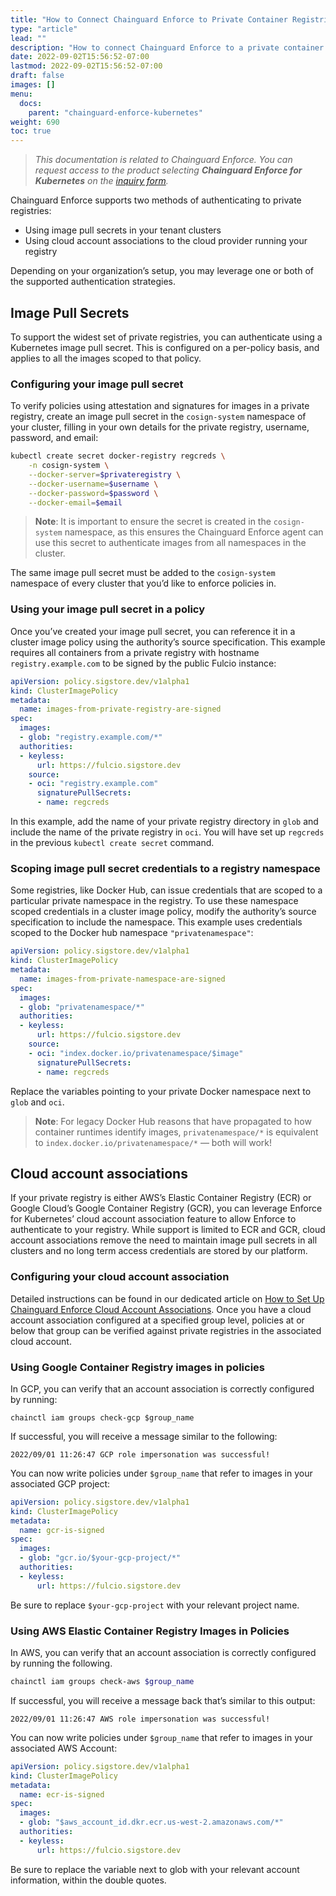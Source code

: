 ```yaml
---
title: "How to Connect Chainguard Enforce to Private Container Registries"
type: "article"
lead: ""
description: "How to connect Chainguard Enforce to a private container registry"
date: 2022-09-02T15:56:52-07:00
lastmod: 2022-09-02T15:56:52-07:00
draft: false
images: []
menu:
  docs:
    parent: "chainguard-enforce-kubernetes"
weight: 690
toc: true
---
```


> _This documentation is related to Chainguard Enforce. You can request access to the product selecting **Chainguard Enforce for Kubernetes** on the [inquiry form](https://www.chainguard.dev/get-demo?utm_source=docs)._

Chainguard Enforce supports two methods of authenticating to private registries:

- Using image pull secrets in your tenant clusters
- Using cloud account associations to the cloud provider running your registry

Depending on your organization’s setup, you may leverage one or both of the
supported authentication strategies.

## Image Pull Secrets

To support the widest set of private registries, you can authenticate using a
Kubernetes image pull secret. This is configured on a per-policy basis, and
applies to all the images scoped to that policy. 

### Configuring your image pull secret

To verify policies using attestation and signatures for images in a private
registry, create an image pull secret in the `cosign-system` namespace of your
cluster, filling in your own details for the private registry, username,
password, and email:

```sh
kubectl create secret docker-registry regcreds \
    -n cosign-system \
    --docker-server=$privateregistry \
    --docker-username=$username \
    --docker-password=$password \
    --docker-email=$email
```

> **Note**: It is important to ensure the secret is created in the `cosign-system`
> namespace, as this ensures the Chainguard Enforce agent can use this secret
> to authenticate images from all namespaces in the cluster.

The same image pull secret must be added to the `cosign-system` namespace of
every cluster that you’d like to enforce policies in.

### Using your image pull secret in a policy

Once you’ve created your image pull secret, you can reference it in a cluster
image policy using the authority’s source specification. This example requires
all containers from a private registry with hostname `registry.example.com` to be
signed by the public Fulcio instance:

```yaml
apiVersion: policy.sigstore.dev/v1alpha1
kind: ClusterImagePolicy
metadata:
  name: images-from-private-registry-are-signed
spec:
  images:
  - glob: "registry.example.com/*"
  authorities:
  - keyless:
      url: https://fulcio.sigstore.dev
    source:
    - oci: "registry.example.com"
      signaturePullSecrets:
      - name: regcreds
```

In this example, add the name of your private registry directory in `glob` and
include the name of the private registry in `oci`. You will have set up
`regcreds` in the previous `kubectl create secret` command. 

### Scoping image pull secret credentials to a registry namespace

Some registries, like Docker Hub, can issue credentials that are scoped to a
particular private namespace in the registry. To use these namespace scoped
credentials in a cluster image policy, modify the authority’s source
specification to include the namespace. This example uses credentials scoped to
the Docker hub namespace `"privatenamespace"`:

```yaml
apiVersion: policy.sigstore.dev/v1alpha1
kind: ClusterImagePolicy
metadata:
  name: images-from-private-namespace-are-signed
spec:
  images:
  - glob: "privatenamespace/*"
  authorities:
  - keyless:
      url: https://fulcio.sigstore.dev
    source:
    - oci: "index.docker.io/privatenamespace/$image"
      signaturePullSecrets:
      - name: regcreds
```

Replace the variables pointing to your private Docker namespace next to `glob`
and `oci`. 

> **Note**: For legacy Docker Hub reasons that have propagated to how container
> runtimes identify images, `privatenamespace/*` is equivalent to
> `index.docker.io/privatenamespace/*` — both will work!

## Cloud account associations

If your private registry is either AWS’s Elastic Container Registry (ECR) or
Google Cloud’s Google Container Registry (GCR), you can leverage Enforce for
Kubernetes’ cloud account association feature to allow Enforce to authenticate
to your registry. While support is limited to ECR and GCR, cloud account
associations remove the need to maintain image pull secrets in all clusters and
no long term access credentials are stored by our platform.

### Configuring your cloud account association

Detailed instructions can be found in
our dedicated article on [How to Set Up Chainguard Enforce Cloud Account Associations](../cloud-account-associations). Once you have a cloud account association configured at a specified group level, policies at or below that group can be verified against private registries in the associated cloud account. 

### Using Google Container Registry images in policies

In GCP, you can verify that an account association is correctly configured by
running:

```
chainctl iam groups check-gcp $group_name
```

If successful, you will receive a message similar to the following:

```
2022/09/01 11:26:47 GCP role impersonation was successful!
```

You can now write policies under `$group_name` that refer to images in your
associated GCP project:

```yaml
apiVersion: policy.sigstore.dev/v1alpha1
kind: ClusterImagePolicy
metadata:
  name: gcr-is-signed
spec:
  images:
  - glob: "gcr.io/$your-gcp-project/*"
  authorities:
  - keyless:
      url: https://fulcio.sigstore.dev
```

Be sure to replace `$your-gcp-project` with your relevant project name. 

### Using AWS Elastic Container Registry Images in Policies

In AWS, you can verify that an account association is correctly configured by
running the following.

```sh
chainctl iam groups check-aws $group_name
```

If successful, you will receive a message back that’s similar to this output:

```
2022/09/01 11:26:47 AWS role impersonation was successful!
```

You can now write policies under `$group_name` that refer to images in your
associated AWS Account:

```yaml
apiVersion: policy.sigstore.dev/v1alpha1
kind: ClusterImagePolicy
metadata:
  name: ecr-is-signed
spec:
  images:
  - glob: "$aws_account_id.dkr.ecr.us-west-2.amazonaws.com/*"
  authorities:
  - keyless:
      url: https://fulcio.sigstore.dev
```

Be sure to replace the variable next to glob with your relevant account
information, within the double quotes.
